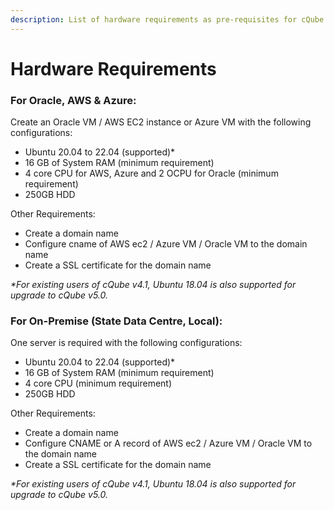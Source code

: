```yaml
---
description: List of hardware requirements as pre-requisites for cQube V 5.0
---
```


# Hardware Requirements

### For Oracle, AWS & Azure:

Create an Oracle VM / AWS EC2 instance or Azure VM with the following configurations:

* Ubuntu 20.04 to 22.04 (supported)\*&#x20;
* 16 GB of System RAM (minimum requirement)
* 4 core CPU for AWS, Azure and 2 OCPU for Oracle (minimum requirement)
* 250GB HDD

Other Requirements:

* Create a domain name
* Configure cname of AWS ec2 / Azure VM / Oracle VM to the domain name
* Create a SSL certificate for the domain name

_\*For existing users of cQube v4.1, Ubuntu 18.04 is also supported for upgrade to cQube v5.0._

### For On-Premise (State Data Centre, Local):

One server is required with the following configurations:

* Ubuntu 20.04 to 22.04 (supported)\*&#x20;
* 16 GB of System RAM (minimum requirement)
* 4 core CPU (minimum requirement)
* 250GB HDD

Other Requirements:

* Create a domain name
* Configure CNAME or A record of AWS ec2 / Azure VM / Oracle VM to the domain name
* Create a SSL certificate for the domain name

_\*For existing users of cQube v4.1, Ubuntu 18.04 is also supported for upgrade to cQube v5.0._
